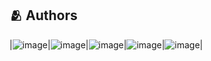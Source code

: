 ## :people_hugging: Authors
|![image](https://avatars.githubusercontent.com/u/81363152?v=4)|![image](https://avatars.githubusercontent.com/u/160375101?v=4)|![image](https://avatars.githubusercontent.com/u/127467306?v=4)|![image](https://avatars.githubusercontent.com/u/169640756?v=4)|![image](https://avatars.githubusercontent.com/u/125838606?v=4)|
